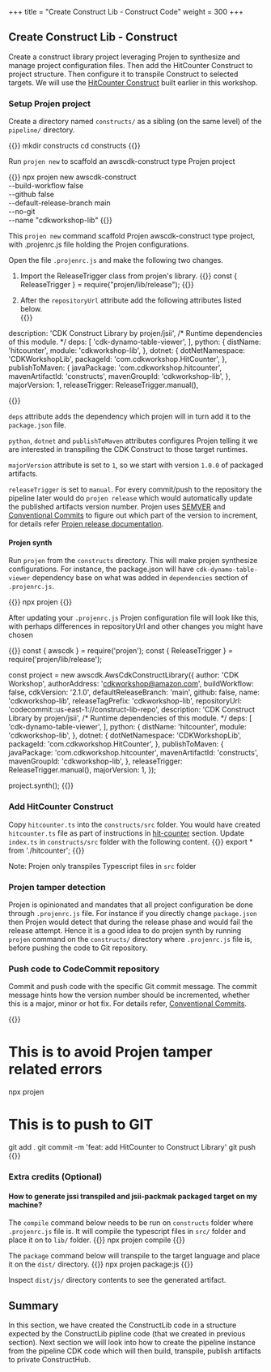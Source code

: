 +++
title = "Create Construct Lib - Construct Code"
weight = 300
+++

## Create Construct Lib - Construct

Create a construct library project leveraging Projen to synthesize and manage project configuration files.  Then add the HitCounter Construct to project structure.  Then configure it to transpile Construct to selected targets.  We will use the [HitCounter Construct](../../40-hit-counter/200-handler.html) built earlier in this workshop.

### Setup Projen project

Create a directory named `constructs/` as a sibling (on the same level) of the `pipeline/` directory.

{{<highlight bash>}}
mkdir constructs
cd constructs
{{</highlight>}}

Run `projen new` to scaffold an awscdk-construct type Projen project

{{<highlight js>}}
npx projen new awscdk-construct \
  --build-workflow false \
  --github false \
  --default-release-branch main \
  --no-git \
  --name "cdkworkshop-lib"
{{</highlight>}}

This `projen new` command scaffold Projen awscdk-construct type project, with .projenrc.js file holding the Projen configurations.  

Open the file `.projenrc.js` and make the following two changes.

1. Import the ReleaseTrigger class from projen's library.
{{<highlight js>}}
const { ReleaseTrigger } = require("projen/lib/release");
{{</highlight>}}

2. After the `repositoryUrl` attribute add the following attributes listed below.  
{{<highlight js>}}

  description: 'CDK Construct Library by projen/jsii',
  /* Runtime dependencies of this module. */
  deps: [
    'cdk-dynamo-table-viewer',
  ],
  python: {
    distName: 'hitcounter',
    module: 'cdkworkshop-lib',
  },
  dotnet: {
    dotNetNamespace: 'CDKWorkshopLib',
    packageId: 'com.cdkworkshop.HitCounter',
  },
  publishToMaven: {
    javaPackage: 'com.cdkworkshop.hitcounter',
    mavenArtifactId: 'constructs',
    mavenGroupId: 'cdkworkshop-lib',
  },
  majorVersion: 1,
  releaseTrigger: ReleaseTrigger.manual(),

{{</highlight>}}

`deps` attribute adds the dependency which projen will in turn add it to the `package.json` file.  

`python`, `dotnet` and `publishToMaven` attributes configures Projen telling it we are interested in transpiling the CDK Construct to those target runtimes.

`majorVersion` attribute is set to `1`, so we start with version `1.0.0` of packaged artifacts.

`releaseTrigger` is set to `manual`.  For every commit/push to the repository the pipeline later would do `projen release` which would automatically update the published artifacts version number.  Projen uses <a href="https://semver.org/" target="_blank">SEMVER</a> and <a href="https://www.conventionalcommits.org/en/v1.0.0/#specification" target="_blank">Conventional Commits</a> to figure out which part of the version to increment, for details refer <a href="https://projen.io/releases.html" target="_blank">Projen release documentation</a>.

#### Projen synth

Run `projen` from the `constructs` directory.  This will make projen synthesize configurations.  For instance, the package.json will have `cdk-dynamo-table-viewer` dependency base on what was added in `dependencies` section of `.projenrc.js`.

{{<highlight bash>}}
npx projen
{{</highlight>}}

After updating your `.projenrc.js` Projen configuration file will look like this, with perhaps differences in repositoryUrl and other changes you might have chosen

{{<highlight js>}}
const { awscdk } = require('projen');
const { ReleaseTrigger } = require('projen/lib/release');

const project = new awscdk.AwsCdkConstructLibrary({
  author: 'CDK Workshop',
  authorAddress: 'cdkworkshop@amazon.com',
  buildWorkflow: false,
  cdkVersion: '2.1.0',
  defaultReleaseBranch: 'main',
  github: false,
  name: 'cdkworkshop-lib',
  releaseTagPrefix: 'cdkworkshop-lib',
  repositoryUrl: 'codecommit::us-east-1://construct-lib-repo',
  description: 'CDK Construct Library by projen/jsii',
  /* Runtime dependencies of this module. */
  deps: [
    'cdk-dynamo-table-viewer',
  ],
  python: {
    distName: 'hitcounter',
    module: 'cdkworkshop-lib',
  },
  dotnet: {
    dotNetNamespace: 'CDKWorkshopLib',
    packageId: 'com.cdkworkshop.HitCounter',
  },
  publishToMaven: {
    javaPackage: 'com.cdkworkshop.hitcounter',
    mavenArtifactId: 'constructs',
    mavenGroupId: 'cdkworkshop-lib',
  },
  releaseTrigger: ReleaseTrigger.manual(),
  majorVersion: 1,
});

project.synth();
{{</highlight>}}



### Add HitCounter Construct 

Copy `hitcounter.ts` into the `constructs/src` folder.  You would have created `hitcounter.ts` file as part of instructions in [hit-counter](../../40-hit-counter/300-resources.html) section.
Update `index.ts` in `constructs/src` folder with the following content.
{{<highlight js>}}
export * from './hitcounter';
{{</highlight>}}

Note: Projen only transpiles Typescript files in `src` folder 

### Projen tamper detection
Projen is opinionated and mandates that all project configuration be done through `.projenrc.js` file.  For instance if you directly change `package.json` then Projen would detect that during the release phase and would fail the release attempt.  Hence it is a good idea to do projen synth by running `projen` command on the `constructs/` directory where `.projenrc.js` file is, before pushing the code to Git repository.

### Push code to CodeCommit repository

Commit and push code with the specific Git commit message.  The commit message hints how the version number should be incremented, whether this is a major, minor or hot fix.  For details refer, <a href="https://www.conventionalcommits.org/en/v1.0.0/#specification" target="_blank">Conventional Commits</a>.

{{<highlight bash>}}
# This is to avoid Projen tamper related errors
npx projen
# This is to push to GIT
git add .
git commit -m 'feat: add HitCounter to Construct Library'
git push
{{</highlight>}}

### Extra credits (Optional)
#### How to generate jssi transpiled and jsii-packmak packaged target on my machine?

The `compile` command below needs to be run on `constructs` folder where `.projenrc.js` file is.  It will compile the typescript files in `src/` folder and place it on to `lib/` folder.
{{<highlight bash>}}
npx projen compile
{{</highlight>}}

The `package` command below will transpile to the target language and place it on the `dist/` directory.
{{<highlight bash>}}
npx projen package:js
{{</highlight>}}

Inspect `dist/js/` directory contents to see the generated artifact.


## Summary
In this section, we have created the ConstructLib code in a structure expected by the ConstructLib pipline code (that we created in previous section).  Next section we will look into how to create the pipeline instance from the pipeline CDK code which will then build, transpile, publish artifacts to private ConstructHub.